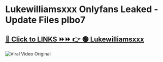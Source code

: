 
 # Lukewilliamsxxx Onlyfans Leaked - Update Files plbo7

## <h2><a href="https://clipsfans.com/Lukewilliamsxxx&ref=git">🔗 Click to LINKS ⏩⏩ 👉 🟢 Lukewilliamsxxx </a></h2>

<a href="https://clipsfans.com/Lukewilliamsxxx&ref=git" rel="nofollow" data-target="animated-image.originalLink"><img src="https://i.ibb.co.com/xMMVF88/686577567.gif" alt="Viral Video Original" style="max-width: 100%; display: inline-block;" data-target="animated-image.originalImage"></a>


